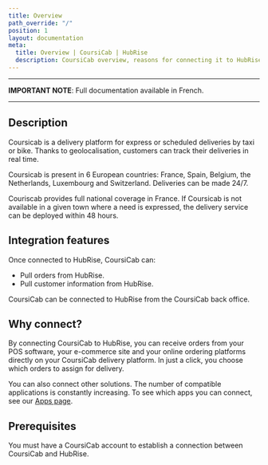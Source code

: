 ```yaml
---
title: Overview
path_override: "/"
position: 1
layout: documentation
meta:
  title: Overview | CoursiCab | HubRise
  description: CoursiCab overview, reasons for connecting it to HubRise and summary of integrated features. Synchronise data between your EPOS and your apps.
---
```


---

**IMPORTANT NOTE**: Full documentation available <Link href="/fr/apps/coursicab">in French</Link>.

---

## Description

Coursicab is a delivery platform for express or scheduled deliveries by taxi or bike. Thanks to geolocalisation, customers can track their deliveries in real time.

Coursicab is present in 6 European countries: France, Spain, Belgium, the Netherlands, Luxembourg and Switzerland. Deliveries can be made 24/7.

Couriscab provides full national coverage in France. If Coursicab is not available in a given town where a need is expressed, the delivery service can be deployed within 48 hours.

## Integration features

Once connected to HubRise, CoursiCab can:

- Pull orders from HubRise.
- Pull customer information from HubRise.

CoursiCab can be connected to HubRise from the CoursiCab back office.

## Why connect?

By connecting CoursiCab to HubRise, you can receive orders from your POS software, your e-commerce site and your online ordering platforms directly on your CoursiCab delivery platform. In just a click, you choose which orders to assign for delivery.

You can also connect other solutions. The number of compatible applications is constantly increasing. To see which apps you can connect, see our [Apps page](/apps).

## Prerequisites

You must have a CoursiCab account to establish a connection between CoursiCab and HubRise.
